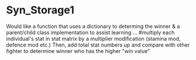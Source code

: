 # Syn_Storage1
Would like a function that uses a dictionary to determing the winner & a parent/child class implementation to assist learning ...
#multiply each individual's stat in stat matrix by a multiplier modification (stamina mod, defence mod etc.) Then, add total stat numbers up and compare with other fighter to determine winner who has the higher "win value"
